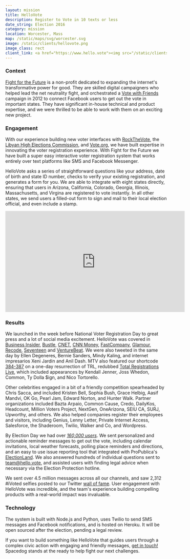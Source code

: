 ```yaml
---
layout: mission
title: HelloVote
description: Register to Vote in 10 texts or less
date_string: Election 2016
category: mission
location: Worcester, Mass
map: /static/maps/svg/worcester.svg
image: /static/clients/hellovote.png
image_class: rect
client_link: <a href="https://www.hello.vote"><img src="/static/clients/hellovote.png" alt="Hello.Vote"></a>
---
```


### Context ###

[Fight for the Future](https://www.fightforthefuture.org) is a non-profit dedicated to expanding the internet's transformative power for good. They are skilled digital campaigners who helped lead the net neutrality fight, and orchestrated a [Vote with Friends](http://www.votewithfriends.net) campaign in 2012 to connect Facebook users to get out the vote in important states. They have significant in-house technical and product expertise, and we were thrilled to be able to work with them on an exciting new project.

### Engagement ###

With our experience building new voter interfaces with [RockTheVote](/mission/rockthevote/), the [Libyan High Elections Commission](/mission/libyan-elections/), and [Vote.org](/mission/vote-org/), we have built expertise in innovating the voter registration experience. With Fight for the Future we have built a super easy interactive voter registration system that works entirely over text platforms like SMS and Facebook Messenger.

HelloVote asks a series of straightforward questions like your address, date of birth and state ID number, checks to verify your existing registration, and generates a form for you. We are able to integrate with eight states directly, ensuring that users in Arizona, California, Colorado, Georgia, Illinois, Massachusetts, and Virgina are registered to vote instantly. In all other states, we send users a filled-out form to sign and mail to their local election official, and even include a stamp.

<div class="inline two-third center">
<iframe width="560" height="315" src="https://www.youtube.com/embed/mvcoJCzhGx4" frameborder="0" allowfullscreen></iframe>
</div>

### Results ###

We launched in the week before National Voter Registration Day to great press and a lot of social media excitement. HelloVote was covered in [Business Insider](http://www.businessinsider.com/register-to-vote-via-text-facebook-hellovote-2016-9), [Bustle](http://www.bustle.com/articles/185688-how-to-register-to-vote-on-facebook-using-hellovote-the-answer-to-the-busy-millennials-prayers), [CNET](https://www.cnet.com/news/hellovote-voter-registration-texting-facebook-messenger-donald-trump-hillary-clinton-election/), [CNN Money](http://money.cnn.com/2016/09/22/technology/hellovote-text-to-vote/), [FastCompany](https://www.fastcompany.com/3063969/mind-and-machine/this-chatbot-will-register-you-to-vote-by-text-so-now-you-have-no-excuse), [Glamour](http://www.glamour.com/story/register-to-vote-with-a-text-message), [Recode](http://www.recode.net/2016/9/22/13020980/chatbot-voter-registration-text), [Seventeen](http://www.seventeen.com/life/tech-social-media/news/a42975/no-more-excuses-you-can-now-register-to-vote-through-test-message/) and [VentureBeat](http://venturebeat.com/2016/09/22/backed-by-anti-trump-twilio-this-bot-wants-to-register-voters/). We were also tweeted in the same day by Ellen Degeneres, Bernie Sanders, Mindy Kaling, and internet impresarios Xeni Jardin and Anil Dash. MTV also featured our shortcode [384-387](sms://384387) on a one-day resurrection of TRL, redubbed [Total Registrations Live](http://electthis.com/trl), which included appearances by Kendall Jenner, Joss Whedon, Common, Ty Dolla $ign, and Nico Tortorello.

Other celebrities engaged in a bit of a friendly competition spearheaded by Chris Sacca, and included Kristen Bell, Sophia Bush, Grace Helbig, Aasif Mandvi, OK Go, Pearl Jam, Edward Norton, and Hunter Walk. Partner organizations included Bazta Arpaio, Common Cause, Credo, DailyKos, Headcount, Million Voters Project, NextGen, OneArizona, SEIU CA, SURJ, Upworthy, and others. We also helped companies register their employees and visitors, including Genius, Lenny Letter, Private Internet Access, Salesforce, the Shaderoom, Twilio, Walker and Co, and Wordpress.

By Election Day we had over *[160,000 users](https://hello.vote/stats)*. We sent personalized and actionable reminder messages to get out the vote, including calendar invitations, local weather forecasts, polling place reminders and directions, and an easy to use issue reporting tool that integrated with ProPublica's [ElectionLand](https://projects.propublica.org/electionland/). We also answered hundreds of individual questions sent to team@hello.vote, and assisted users with finding legal advice when necessary via the Election Protection hotline.

We sent over 4.5 million messages across all our channels, and saw 2,312 #iVoted selfies posted to our Twitter [wall of fame](https://twitter.com/hellovote_bot). User engagement with HelloVote was incredible, and the team's experience building compelling products with a real-world impact was invaluable.

### Technology ###

The system is built with Node.js and Python, uses Twilio to send SMS messages and Facebook notifications, and is hosted on Heroku. It will be open sourced after the election, pending a legal review.

If you want to build something like HelloVote that guides users through a complex civic action with engaging and friendly messages, [get in touch!](/blastoff) Spacedog stands at the ready to help fight our next challenges.
